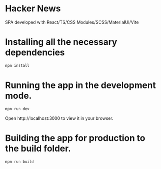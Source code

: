 # Hacker News

SPA developed with React/TS/CSS Modules/SCSS/MaterialUI/Vite

# Installing all the necessary dependencies

```bash
npm install
```

# Running the app in the development mode.

```bash
npm run dev
```

Open http://localhost:3000 to view it in your browser.

# Building the app for production to the build folder.

```bash
npm run build
```
